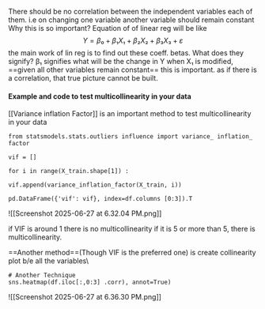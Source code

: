There should be no correlation between the independent variables each of them. 
i.e on changing one variable another variable should remain constant
Why this is so important?
Equation of of linear reg will be like
$$
Y = β₀ + β₁X₁ + β₂X₂ + β₃X₃ + ε
$$
the main work of lin reg is to find out these coeff. betas.
What does they signify?
β₁ signifies what will be the change in Y when X₁ is modified, ==given all other variables remain constant== this is important. as if there is a correlation, that true picture cannot be built.


#### Example and code to test multicollinearity in your data

[[Variance inflation Factor]] is an important method to test multicollinearity in your data
```
from statsmodels.stats.outliers influence import variance_ inflation_ factor

vif = []

for i in range(X_train.shape[1]) :

vif.append(variance_inflation_factor(X_train, i))

pd.DataFrame({'vif': vif}, index=df.columns [0:3]).T
```
![[Screenshot 2025-06-27 at 6.32.04 PM.png]]

if VIF is around 1 there is no multicollinearity if it is 5 or more than 5, there is multicollinearity.



==Another method==(Though VIF is the preferred one)
is create collinearity plot b/e all the variables\
```
# Another Technique
sns.heatmap(df.iloc[:,0:3] .corr), annot=True)
```


![[Screenshot 2025-06-27 at 6.36.30 PM.png]]